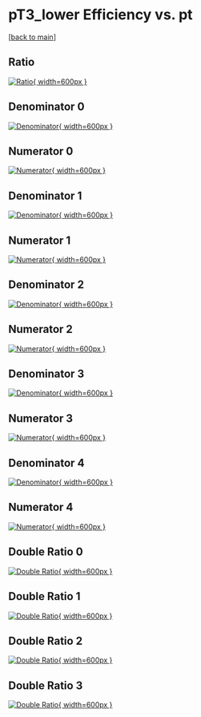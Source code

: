# pT3_lower Efficiency vs. pt

[[back to main](./)]



## Ratio

[![Ratio](../mtv/var/pT3_lower_xtr_13_1_eff_pt.png){ width=600px }](../mtv/var/pT3_lower_xtr_13_1_eff_pt.pdf)

## Denominator 0

[![Denominator](../mtv/den/pT3_lower_xtr_13_1_eff_pt_den0.png){ width=600px }](../mtv/den/pT3_lower_xtr_13_1_eff_pt_den0.pdf)

## Numerator 0

[![Numerator](../mtv/num/pT3_lower_xtr_13_1_eff_pt_num0.png){ width=600px }](../mtv/num/pT3_lower_xtr_13_1_eff_pt_num0.pdf)

## Denominator 1

[![Denominator](../mtv/den/pT3_lower_xtr_13_1_eff_pt_den1.png){ width=600px }](../mtv/den/pT3_lower_xtr_13_1_eff_pt_den1.pdf)

## Numerator 1

[![Numerator](../mtv/num/pT3_lower_xtr_13_1_eff_pt_num1.png){ width=600px }](../mtv/num/pT3_lower_xtr_13_1_eff_pt_num1.pdf)

## Denominator 2

[![Denominator](../mtv/den/pT3_lower_xtr_13_1_eff_pt_den2.png){ width=600px }](../mtv/den/pT3_lower_xtr_13_1_eff_pt_den2.pdf)

## Numerator 2

[![Numerator](../mtv/num/pT3_lower_xtr_13_1_eff_pt_num2.png){ width=600px }](../mtv/num/pT3_lower_xtr_13_1_eff_pt_num2.pdf)

## Denominator 3

[![Denominator](../mtv/den/pT3_lower_xtr_13_1_eff_pt_den3.png){ width=600px }](../mtv/den/pT3_lower_xtr_13_1_eff_pt_den3.pdf)

## Numerator 3

[![Numerator](../mtv/num/pT3_lower_xtr_13_1_eff_pt_num3.png){ width=600px }](../mtv/num/pT3_lower_xtr_13_1_eff_pt_num3.pdf)

## Denominator 4

[![Denominator](../mtv/den/pT3_lower_xtr_13_1_eff_pt_den4.png){ width=600px }](../mtv/den/pT3_lower_xtr_13_1_eff_pt_den4.pdf)

## Numerator 4

[![Numerator](../mtv/num/pT3_lower_xtr_13_1_eff_pt_num4.png){ width=600px }](../mtv/num/pT3_lower_xtr_13_1_eff_pt_num4.pdf)

## Double Ratio 0

[![Double Ratio](../mtv/ratio/pT3_lower_xtr_13_1_eff_pt_ratio0.png){ width=600px }](../mtv/ratio/pT3_lower_xtr_13_1_eff_pt_ratio0.pdf)

## Double Ratio 1

[![Double Ratio](../mtv/ratio/pT3_lower_xtr_13_1_eff_pt_ratio1.png){ width=600px }](../mtv/ratio/pT3_lower_xtr_13_1_eff_pt_ratio1.pdf)

## Double Ratio 2

[![Double Ratio](../mtv/ratio/pT3_lower_xtr_13_1_eff_pt_ratio2.png){ width=600px }](../mtv/ratio/pT3_lower_xtr_13_1_eff_pt_ratio2.pdf)

## Double Ratio 3

[![Double Ratio](../mtv/ratio/pT3_lower_xtr_13_1_eff_pt_ratio3.png){ width=600px }](../mtv/ratio/pT3_lower_xtr_13_1_eff_pt_ratio3.pdf)

